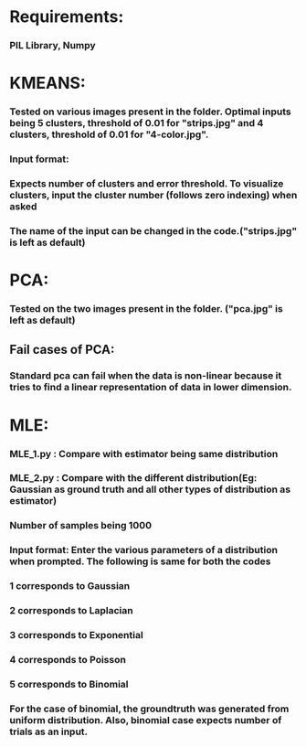 # Requirements:
### PIL Library, Numpy
# KMEANS:
### Tested on various images present in the folder. Optimal inputs being 5 clusters, threshold of 0.01 for "strips.jpg" and 4 clusters, threshold of 0.01 for "4-color.jpg".
### Input format:
### Expects number of clusters and error threshold. To visualize clusters, input the cluster number (follows zero indexing) when asked
### The name of the input can be changed in the code.("strips.jpg" is left as default)

# PCA:
### Tested on the two images present in the folder. ("pca.jpg" is left as default)
## Fail cases of PCA:
### Standard pca can fail when the data is non-linear because it tries to find a linear representation of data in lower dimension.

# MLE:
### MLE_1.py : Compare with estimator being same distribution
### MLE_2.py : Compare with the different distribution(Eg: Gaussian as ground truth and all other types of distribution as estimator)

### Number of samples being 1000
### Input format: Enter the various parameters of a distribution when prompted. The following is same for both the codes
### 1 corresponds to Gaussian
### 2 corresponds to Laplacian
### 3 corresponds to Exponential
### 4 corresponds to Poisson
### 5 corresponds to Binomial  

### For the case of binomial, the groundtruth was generated from uniform distribution. Also, binomial case expects number of trials as an input.
